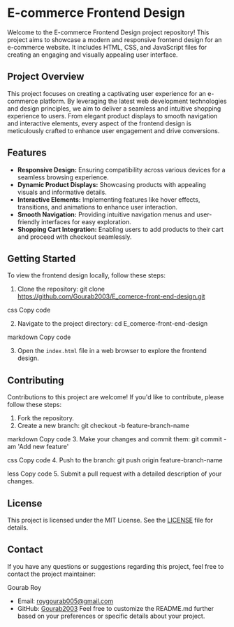 # E-commerce Frontend Design

Welcome to the E-commerce Frontend Design project repository! This project aims to showcase a modern and responsive frontend design for an e-commerce website. It includes HTML, CSS, and JavaScript files for creating an engaging and visually appealing user interface.

## Project Overview

This project focuses on creating a captivating user experience for an e-commerce platform. By leveraging the latest web development technologies and design principles, we aim to deliver a seamless and intuitive shopping experience to users. From elegant product displays to smooth navigation and interactive elements, every aspect of the frontend design is meticulously crafted to enhance user engagement and drive conversions.

## Features

- **Responsive Design:** Ensuring compatibility across various devices for a seamless browsing experience.
- **Dynamic Product Displays:** Showcasing products with appealing visuals and informative details.
- **Interactive Elements:** Implementing features like hover effects, transitions, and animations to enhance user interaction.
- **Smooth Navigation:** Providing intuitive navigation menus and user-friendly interfaces for easy exploration.
- **Shopping Cart Integration:** Enabling users to add products to their cart and proceed with checkout seamlessly.

## Getting Started

To view the frontend design locally, follow these steps:

1. Clone the repository:
git clone https://github.com/Gourab2003/E_comerce-front-end-design.git

css
Copy code

2. Navigate to the project directory:
cd E_comerce-front-end-design

markdown
Copy code

3. Open the `index.html` file in a web browser to explore the frontend design.

## Contributing

Contributions to this project are welcome! If you'd like to contribute, please follow these steps:

1. Fork the repository.
2. Create a new branch:
git checkout -b feature-branch-name

markdown
Copy code
3. Make your changes and commit them:
git commit -am 'Add new feature'

css
Copy code
4. Push to the branch:
git push origin feature-branch-name

less
Copy code
5. Submit a pull request with a detailed description of your changes.

## License

This project is licensed under the MIT License. See the [LICENSE](LICENSE) file for details.

## Contact

If you have any questions or suggestions regarding this project, feel free to contact the project maintainer:

Gourab Roy
- Email: roygourab005@gmail.com
- GitHub: [Gourab2003](https://github.com/Gourab2003)
Feel free to customize the README.md further based on your preferences or specific details about your project.





